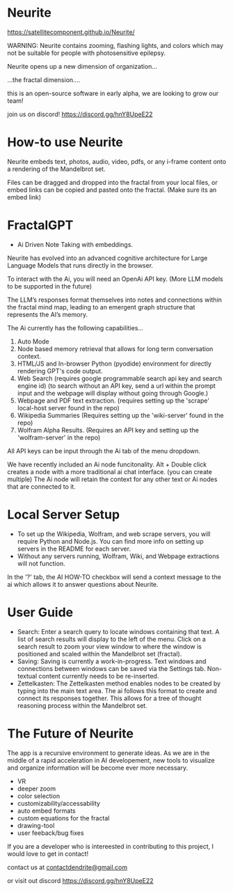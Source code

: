 # Neurite

https://satellitecomponent.github.io/Neurite/

WARNING: Neurite contains zooming, flashing lights, and colors which may not be suitable for people with photosensitive epilepsy.


Neurite opens up a new dimension of organization... 


...the fractal dimension....


this is an open-source software in early alpha, we are looking to grow our team!

join us on discord!
https://discord.gg/hnY8UpeE22

# How-to use Neurite

Neurite embeds text, photos, audio, video, pdfs, or any i-frame content onto a rendering of the Mandelbrot set.

Files can be dragged and dropped into the fractal from your local files, or embed links can be copied and pasted onto the fractal. (Make sure its an embed link)

# FractalGPT

- Ai Driven Note Taking with embeddings.

Neurite has evolved into an advanced cognitive architecture for Large Language Models that runs directly in the browser.

To interact with the Ai, you will need an OpenAi API key. (More LLM models to be supported in the future)

The LLM’s responses format themselves into notes and connections within the fractal mind map, leading to an emergent graph structure that represents the AI’s memory.

The Ai currently has the following capabilities... 

1. Auto Mode
2. Node based memory retrieval that allows for long term conversation context.
3. HTML/JS and In-browser Python (pyodide) environment for directly rendering GPT's code output.
4. Web Search (requires google programmable search api key and search engine id)
(to search without an API key, send a url within the prompt input and the webpage will display without going through Google.)
5. Webpage and PDF text extraction. (requires setting up the 'scrape' local-host server found in the repo)
6. Wikipedia Summaries (Requires setting up the 'wiki-server' found in the repo)
7. Wolfram Alpha Results. (Requires an API key and setting up the 'wolfram-server' in the repo)

All API keys can be input through the Ai tab of the menu dropdown.

We have recently included an Ai node funcitonality.
Alt + Double click creates a node with a more traditional ai chat interface. (you can create multiple)
The Ai node will retain the context for any other text or Ai nodes that are connected to it.

# Local Server Setup
- To set up the Wikipedia, Wolfram, and web scrape servers, you will require Python and Node.js. You can find more info on setting up servers in the README for each server.
- Without any servers running, Wolfram, Wiki, and Webpage extractions will not function.

In the '?' tab, the AI HOW-TO checkbox will send a context message to the ai which allows it to answer questions about Neurite.

# User Guide
- Search: Enter a search query to locate windows containing that text. A list of search results will display to the left of the menu. Click on a search result to zoom your view window to where the window is positioned and scaled within the Mandelbrot set (fractal).
- Saving: Saving is currently a work-in-progress. Text windows and connections between windows can be saved via the Settings tab. Non-textual content currently needs to be re-inserted.
- Zettelkasten: The Zettelkasten method enables nodes to be created by typing into the main text area. The ai follows this format to create and connect its responses together. This allows for a tree of thought reasoning process within the Mandelbrot set.

# The Future of Neurite


The app is a recursive environment to generate ideas. As we are in the middle of a rapid acceleration in AI developement, new tools to visualize and organize information will be become ever more necessary.

- VR
- deeper zoom
- color selection
- customizability/accessability
- auto embed formats
- custom equations for the fractal
- drawing-tool
- user feeback/bug fixes


If you are a developer who is intereested in contributing to this project, I would love to get in contact!

contact us at
contactdendrite@gmail.com

or visit out discord
https://discord.gg/hnY8UpeE22
